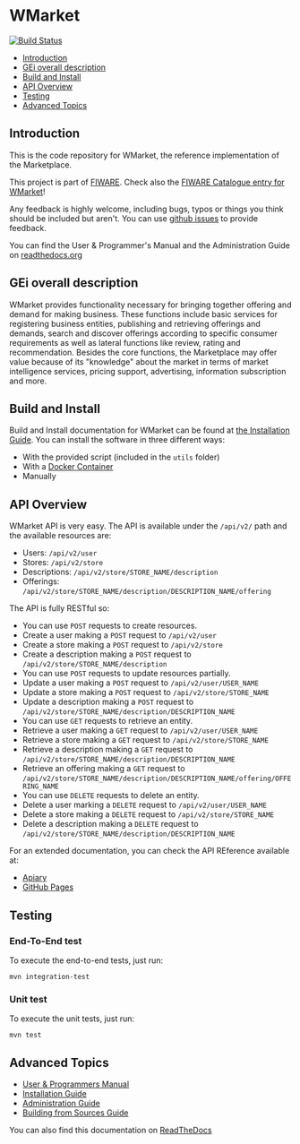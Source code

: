 # WMarket

 [![Build Status](https://build.conwet.fi.upm.es/jenkins/buildStatus/icon?job=WMarket)](https://build.conwet.fi.upm.es/jenkins/job/WMarket/)
 
 * [Introduction](#introduction)
 * [GEi overall description](#gei-overall-description)
 * [Build and Install](#build-and-install)
 * [API Overview](#api-overview)
 * [Testing](#testing)
 * [Advanced Topics](#advanced-topics)


## Introduction

This is the code repository for WMarket, the reference implementation of the Marketplace.

This project is part of [FIWARE](http://www.fiware.org). Check also the [FIWARE Catalogue entry for WMarket](http://catalogue.fiware.org/enablers/marketplace-wmarket)!

Any feedback is highly welcome, including bugs, typos or things you think should be included but aren't. You can use [github issues](https://github.com/conwetlab/WMarket/issues/new) to provide feedback.

You can find the User & Programmer's Manual and the Administration Guide on [readthedocs.org](https://wmarket.readthedocs.org)

 
## GEi overall description

WMarket provides functionality necessary for bringing together offering and demand for making business. These functions include basic services for registering business entities, publishing and retrieving offerings and demands, search and discover offerings according to specific consumer requirements as well as lateral functions like review, rating and recommendation. Besides the core functions, the Marketplace may offer value because of its "knowledge" about the market in terms of market intelligence services, pricing support, advertising, information subscription and more.


## Build and Install

Build and Install documentation for WMarket can be found at [the Installation Guide](http://wmarket.readthedocs.org/en/latest/installation-guide.html). You can install the software in three different ways:

* With the provided script (included in the `utils` folder)
* With a [Docker Container](https://hub.docker.com/r/conwetlab/wmarket/)
* Manually


## API Overview

WMarket API is very easy. The API is available under the `/api/v2/` path and the available resources are:

* Users: `/api/v2/user`
* Stores: `/api/v2/store`
* Descriptions: `/api/v2/store/STORE_NAME/description`
* Offerings: `/api/v2/store/STORE_NAME/description/DESCRIPTION_NAME/offering`

The API is fully RESTful so:

* You can use `POST` requests to create resources.
 * Create a user making a `POST` request to `/api/v2/user`
 * Create a store making a `POST` request to `/api/v2/store`
 * Create a description making a `POST` request to `/api/v2/store/STORE_NAME/description`
* You can use `POST` requests to update resources partially.
 * Update a user making a `POST` request to `/api/v2/user/USER_NAME`
 * Update a store making a `POST` request to `/api/v2/store/STORE_NAME`
 * Update a description making a `POST` request to `/api/v2/store/STORE_NAME/description/DESCRIPTION_NAME`
* You can use `GET` requests to retrieve an entity.
 * Retrieve a user making a `GET` request to `/api/v2/user/USER_NAME`
 * Retrieve a store making a `GET` request to `/api/v2/store/STORE_NAME`
 * Retrieve a description making a `GET` request to `/api/v2/store/STORE_NAME/description/DESCRIPTION_NAME`
 * Retrieve an offering making a `GET` request to `/api/v2/store/STORE_NAME/description/DESCRIPTION_NAME/offering/OFFERING_NAME`
* You can use `DELETE` requests to delete an entity.
 * Delete a user marking a `DELETE` request to `/api/v2/user/USER_NAME`
 * Delete a store making a `DELETE` request to `/api/v2/store/STORE_NAME`
 * Delete a description making a `DELETE` request to `/api/v2/store/STORE_NAME/description/DESCRIPTION_NAME`

For an extended documentation, you can check the API REference available at:

* [Apiary](http://docs.fiwaremarketplace.apiary.io)
* [GitHub Pages](http://conwetlab.github.io/WMarket)


## Testing

### End-To-End test

To execute the end-to-end tests, just run:

```
mvn integration-test
```

### Unit test

To execute the unit tests, just run:

```
mvn test
```


## Advanced Topics

* [User & Programmers Manual](doc/user-programmer-guide.rst)
* [Installation Guide](doc/installation-guide.rst)
* [Administration Guide](doc/administration-guide.rst)
* [Building from Sources Guide](doc/building-from-sources-guide.rst)

You can also find this documentation on [ReadTheDocs](http://wmarket.readthedocs.org)
